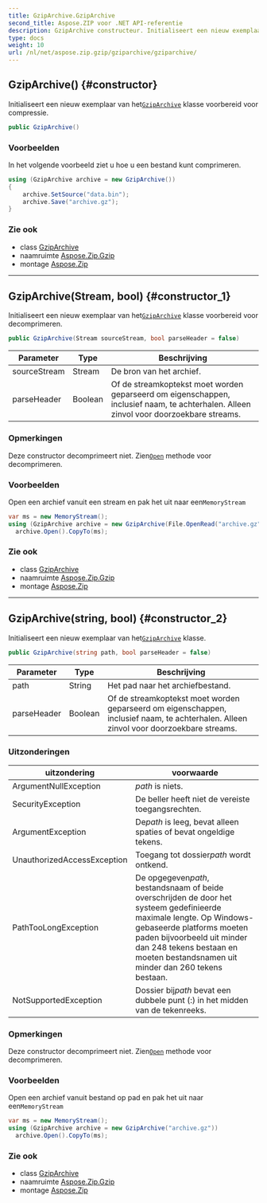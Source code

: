 ```yaml
---
title: GzipArchive.GzipArchive
second_title: Aspose.ZIP voor .NET API-referentie
description: GzipArchive constructeur. Initialiseert een nieuw exemplaar van hetGzipArchive klasse voorbereid voor compressie.
type: docs
weight: 10
url: /nl/net/aspose.zip.gzip/gziparchive/gziparchive/
---
```

## GzipArchive() {#constructor}

Initialiseert een nieuw exemplaar van het[`GzipArchive`](../) klasse voorbereid voor compressie.

```csharp
public GzipArchive()
```

### Voorbeelden

In het volgende voorbeeld ziet u hoe u een bestand kunt comprimeren.

```csharp
using (GzipArchive archive = new GzipArchive()) 
{
    archive.SetSource("data.bin");
    archive.Save("archive.gz");
}
```

### Zie ook

* class [GzipArchive](../)
* naamruimte [Aspose.Zip.Gzip](../../gziparchive/)
* montage [Aspose.Zip](../../../)

---

## GzipArchive(Stream, bool) {#constructor_1}

Initialiseert een nieuw exemplaar van het[`GzipArchive`](../) klasse voorbereid voor decomprimeren.

```csharp
public GzipArchive(Stream sourceStream, bool parseHeader = false)
```

| Parameter | Type | Beschrijving |
| --- | --- | --- |
| sourceStream | Stream | De bron van het archief. |
| parseHeader | Boolean | Of de streamkoptekst moet worden geparseerd om eigenschappen, inclusief naam, te achterhalen. Alleen zinvol voor doorzoekbare streams. |

### Opmerkingen

Deze constructor decomprimeert niet. Zien[`Open`](../open/) methode voor decomprimeren.

### Voorbeelden

Open een archief vanuit een stream en pak het uit naar een`MemoryStream`

```csharp
var ms = new MemoryStream();
using (GzipArchive archive = new GzipArchive(File.OpenRead("archive.gz")))
  archive.Open().CopyTo(ms);
```

### Zie ook

* class [GzipArchive](../)
* naamruimte [Aspose.Zip.Gzip](../../gziparchive/)
* montage [Aspose.Zip](../../../)

---

## GzipArchive(string, bool) {#constructor_2}

Initialiseert een nieuw exemplaar van het[`GzipArchive`](../) klasse.

```csharp
public GzipArchive(string path, bool parseHeader = false)
```

| Parameter | Type | Beschrijving |
| --- | --- | --- |
| path | String | Het pad naar het archiefbestand. |
| parseHeader | Boolean | Of de streamkoptekst moet worden geparseerd om eigenschappen, inclusief naam, te achterhalen. Alleen zinvol voor doorzoekbare streams. |

### Uitzonderingen

| uitzondering | voorwaarde |
| --- | --- |
| ArgumentNullException | *path* is niets. |
| SecurityException | De beller heeft niet de vereiste toegangsrechten. |
| ArgumentException | De*path* is leeg, bevat alleen spaties of bevat ongeldige tekens. |
| UnauthorizedAccessException | Toegang tot dossier*path* wordt ontkend. |
| PathTooLongException | De opgegeven*path*, bestandsnaam of beide overschrijden de door het systeem gedefinieerde maximale lengte. Op Windows-gebaseerde platforms moeten paden bijvoorbeeld uit minder dan 248 tekens bestaan en moeten bestandsnamen uit minder dan 260 tekens bestaan. |
| NotSupportedException | Dossier bij*path* bevat een dubbele punt (:) in het midden van de tekenreeks. |

### Opmerkingen

Deze constructor decomprimeert niet. Zien[`Open`](../open/) methode voor decomprimeren.

### Voorbeelden

Open een archief vanuit bestand op pad en pak het uit naar een`MemoryStream`

```csharp
var ms = new MemoryStream();
using (GzipArchive archive = new GzipArchive("archive.gz"))
  archive.Open().CopyTo(ms);
```

### Zie ook

* class [GzipArchive](../)
* naamruimte [Aspose.Zip.Gzip](../../gziparchive/)
* montage [Aspose.Zip](../../../)


